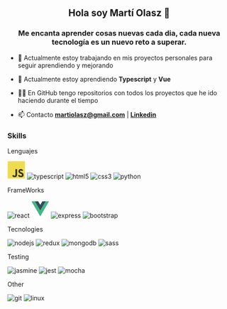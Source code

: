<h2 align="center">Hola soy Martí Olasz 🤟</h2>
<h3 align="center">Me encanta aprender cosas nuevas cada dia, cada nueva tecnología es un nuevo reto a superar.</h3>

- 🔭 Actualmente estoy trabajando en mis proyectos personales para seguir aprendiendo y mejorando

- 🌱 Actualmente estoy aprendiendo **Typescript** y **Vue**

- 👨‍💻 En GitHub tengo repositorios con todos los proyectos que he ido haciendo durante el tiempo

- 📫 Contacto **martiolasz@gmail.com** | **[Linkedin](https://linkedin.com/in/martiolasz)**


<h3> Skills </h3>
<div> 
  <p>Lenguajes</p>
  <img src="https://github.com/devicons/devicon/blob/master/icons/javascript/javascript-original.svg" alt="javascript" width="40" height="40"/>
  <img src="https://github.io/devicon/devicon.git/icons/typescript/typescript-original.svg" alt="typescript" width="40" height="40"/>
  <img src="https://github.io/devicon/devicon.git/icons/html5/html5-original-wordmark.svg" alt="html5" width="40" height="40"/>
  <img src="https://github.io/devicon/devicon.git/icons/css3/css3-original-wordmark.svg" alt="css3" width="40" height="40"/>
  <img src="https://github.io/devicon/devicon.git/icons/python/python-original.svg" alt="python" width="40" height="40"/>
</div>

<div> 
  <p>FrameWorks</p>
  <img src="https://github.io/devicon/devicon.git/icons/react/react-original-wordmark.svg" alt="react" width="40" height="40"/>
  <img src="https://github.com/devicons/devicon/blob/master/icons/vuejs/vuejs-original.svg" alt="vuejs" width="40" height="40"/>
  <img src="https://github.io/devicon/devicon.git/icons/express/express-original-wordmark.svg" alt="express" width="40" height="40"/> 
  <img src="https://github.io/devicon/devicon.git/icons/bootstrap/bootstrap-plain.svg" alt="bootstrap" width="40" height="40"/>
</div>

<div>
  <p>Tecnologies</p> 
  <img src="https://github.io/devicon/devicon.git/icons/nodejs/nodejs-original-wordmark.svg" alt="nodejs" width="40" height="40"/>
  <img src="https://github.io/devicon/devicon.git/icons/redux/redux-original.svg" alt="redux" width="40" height="40"/>
  <img src="https://github.io/devicon/devicon.git/icons/mongodb/mongodb-original-wordmark.svg" alt="mongodb" width="40" height="40"/>
  <img src="https://github.io/devicon/devicon.git/icons/sass/sass-original.svg" alt="sass" width="40" height="40"/>
</div>

<div>
  <p>Testing</p>
  <img src="https://www.vectorlogo.zone/logos/jasmine/jasmine-icon.svg" alt="jasmine" width="40" height="40"/>  
  <img src="https://www.vectorlogo.zone/logos/jestjsio/jestjsio-icon.svg" alt="jest" width="40" height="40"/>
  <img src="https://www.vectorlogo.zone/logos/mochajs/mochajs-icon.svg" alt="mocha" width="40" height="40"/>
</div>

<div>
  <p>Other</p>
  <img src="https://www.vectorlogo.zone/logos/git-scm/git-scm-icon.svg" alt="git" width="40" height="40"/> 
  <img src="https://devicons.github.io/devicon/devicon.git/icons/linux/linux-original.svg" alt="linux" width="40" height="40"/>
</div>


